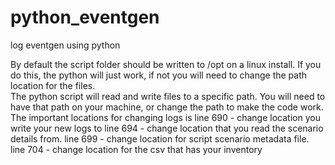 # python_eventgen
log eventgen using python


By default the script folder should be written to /opt on a linux install.  If you do this, the python will just work, if not you will need to change the path location for the files.  
The python script will read and write files to a specific path.  You will need to have that path on your machine, or change the path to make the code work.  The important locations for changing logs is 
line 690 - change location you write your new logs to 
line 694 - change location that you read the scenario details from.
line 699 - change location for script scenario metadata file.
line 704 - change location for the csv that has your inventory
